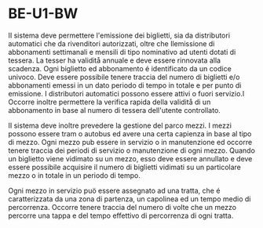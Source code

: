# BE-U1-BW

II sistema deve permettere l'emissione dei biglietti, sia da distributori automatici che da rivenditori autorizzati,
oltre che Ilemissione di abbonamenti settimanali e mensili di tipo nominativo ad utenti dotati di tessera. La tesser
ha validitå annuale e deve essere rinnovata alla scadenza. Ogni biglietto ed abbonamento é identificato da un
codice univoco. Deve essere possibile tenere traccia del numero di biglietti e/o abbonamenti emessi in un dato
periodo di tempo in totale e per punto di emissione. I distributori automatici possono essere attivi o fuori servizio.l
Occorre inoltre permettere la verifica rapida della validitå di un abbonamento in base al numero di tessera
dell'utente controllato.

II sistema deve inoltre prevedere la gestione del parco mezzi. I mezzi possono essere tram o autobus ed avere
una certa capienza in base al tipo di mezzo. Ogni mezzo pub essere in servizio o in manutenzione ed occorre
tenere traccia dei periodi di servizio o manutenzione di ogni mezzo. Quando un biglietto viene vidimato su un
mezzo, esso deve essere annullato e deve essere possibile acquisire il numero di biglietti vidimati su un
particolare mezzo o in totale in un periodo di tempo.

Ogni mezzo in servizio puö essere assegnato ad una tratta, che é caratterizzata da una zona di partenza, un
capolinea ed un tempo medio di percorrenza. Occorre tenere traccia del numero di volte che un mezzo percorre
una tappa e del tempo effettivo di percorrenza di ogni tratta.
